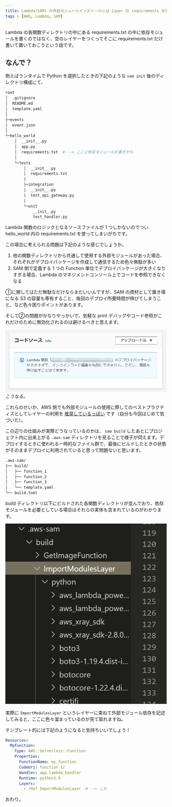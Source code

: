 ```yaml
---
title: Lambda(SAM) の外部モジュールインストールには Layer の requirements を使おう
tags : [AWS, Lambda, SAM]
---
```


Lambda の各関数ディレクトリの中にある requirements.txt の中に依存モジュールを書くのではなく、空のレイヤーをつくってそこに requirements.txt だけ書いて置いておこうという話です。

## なんで？

例えばランタイムで Python を選択したときの下記のような `sam init` 後のディレクトリ構成にて、

```bash
root
│  .gitignore
│  README.md
│  template.yaml
│
├─events
│  event.json
│
└─hello_world
    │  __init__.py
    │  app.py
    │  requirements.txt  # --> ここに依存モジュールを書きがち
    │
    └─tests
        │  __init__.py
        │  requirements.txt
        |
        ├─integration
        |  __init__.py
        |  test_api_gateway.py
        |  
        └─unit
            __init_.py
            test_handler.py
```

Lambda 関数のロジックとなるソースファイルが 1 つしかないのでつい hello_world 内の requirements.txt を使ってしまいがちです。

この場合に考えられる問題は下記のような感じでしょうか。

1. 他の関数ディレクトリから共通して使用する外部モジュールがあった場合、それぞれがデプロイパッケージを作成して通信するため色々無駄が多い
2. SAM 側で定義する 1 つの Function 単位でデプロイパッケージが大きくなりすぎる場合、Lambda のマネジメントコンソール上でコードを参照できなくなる

①に関してはただ無駄なだけならまだいいんですが、SAM の資材として置き場になる S3 の容量も専有すること、毎回のデプロイ所要時間が伸びてしまうこと、など色々困りポイントがあります。

そして②の問題がかなりやっかいで、気軽な print デバッグやコード参照がこれだけのために無効化されるのは避けるべきと思えます。

![too-large-deploy-package-lambda](../images/too-large-deploy-package-lambda.png) 
*こうなる。*

これらのせいか、AWS 側でも外部モジュールの使用に際してのベストプラクティスとしてレイヤーの利用を [推奨しているっぽい](https://docs.aws.amazon.com/ja_jp/lambda/latest/dg/gettingstarted-package.html#gettingstarted-package-layers) です（自分も今回はじめて気づいた）。

この辺りの仕組みが実際どうなっているのかは、 `sam build` したあとにプロジェクト内に出来上がる `.aws-sam` ディレクトリを見ることで様子が伺えます。デプロイするときに使われる一時的なファイル群で、最後にビルドしたときの状態がそのままデプロイに利用されていると思って問題ないと思います。

```bash
.aws-sam/
├── build/
│   ├── function_1
│   ├── function_2
│   ├── function_3
│   └── template.yaml
└── build.toml
```

build ディレクトリ以下にビルドされた各関数ディレクトリが並んでおり、依存モジュールを必要としている場合はそれらの実体も含まれているのがわかります。

![sam-build-directory](../images/sam-build-directory.png)

実際に `ImportModulesLayer` というレイヤーに束ねて外部モジュール依存を記述してみると、ここに色々溜まっているのが見て取れますね。

テンプレート的には下記のようになると気持ちいいでしょう！

```yaml
Resources:
  MyFunction:
    Type: AWS::Serverless::Function
    Properties:
      FunctionName: my_function
      CodeUri: function_1/
      Handler: app.lambda_handler
      Runtime: python3.9
      Layers:
        - !Ref ImportModulesLayer  # --> これ
```

おわり。
